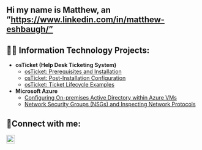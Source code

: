 ## Hi my name is Matthew, an ”https://www.linkedin.com/in/matthew-eshbaugh/”

<h2>👨‍💻 Information Technology Projects:</h2>

- <b>osTicket (Help Desk Ticketing System)</b>
  - [osTicket: Prerequisites and Installation](https://github.com/meshbaugh83/osticket-prereqs)
  - [osTicket: Post-Installation Configuration](https://github.com/meshbaugh83/post-install-config)
  - [osTicket: Ticket Lifecycle Examples](https://github.com/meshbaugh83/ticket-lifecycle)
- <b>Microsoft Azure</b>
  - [Configuring On-premises Active Directory within Azure VMs](https://github.com/meshbaugh83/configure-ad)
  - [Network Security Groups (NSGs) and Inspecting Network Protocols](https://github.com/meshbaugh83/azure-network-protocols)

<h2>🤳Connect with me:</h2>

[<img align="left" alt="Josh | LinkedIn" width="22px" src="https://cdn.jsdelivr.net/npm/simple-icons@v3/icons/linkedin.svg" />][linkedin]

[linkedin]: https://www.linkedin.com/in/matthew-eshbaugh/
